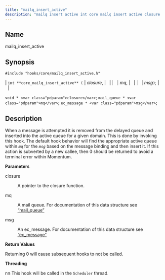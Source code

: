 ```yaml
---
title: "mailq_insert_active"
description: "mailq insert active int core mailq insert active closure mq msg void closure mail queue mq ec message msg When a message is attempted it is removed from the delayed queue and inserted into the active queue for a given domain This is done by invoking this hook The default..."
---
```


<a name="hooks.core.mailq_insert_active"></a> 
## Name

mailq_insert_active

## Synopsis

`#include "hooks/core/mailq_insert_active.h"`

| `int **core_mailq_insert_active** (` | <var class="pdparam">closure</var>, |   |
|   | <var class="pdparam">mq</var>, |   |
|   | <var class="pdparam">msg</var>`)`; |   |

`void * <var class="pdparam">closure</var>`;
`mail_queue * <var class="pdparam">mq</var>`;
`ec_message * <var class="pdparam">msg</var>`;<a name="idp35976160"></a> 
## Description

When a message is attempted it is removed from the delayed queue and inserted into the active queue for a given domain. This is done by invoking this hook. The default hook behavior will find the appropriate active queue within *`mq`* for the *`msg`* based on the message binding and then insert it. If this action is subverted by a new callee, then 0 should be returned to avoid a terminal error within Momentum.

**<a name="idp35978640"></a> Parameters**

<dl class="variablelist">

<dt>closure</dt>

<dd>

A pointer to the closure function.

</dd>

<dt>mq</dt>

<dd>

A mail queue. For documentation of this data structure see [“mail_queue”](/momentum/3/3-api/structs-mail-queue)

</dd>

<dt>msg</dt>

<dd>

An ec_message. For documentation of this data structure see [“ec_message”](/momentum/3/3-api/structs-ec-message)

</dd>

</dl>

**<a name="idp36629744"></a> Return Values**

Returning 0 will cause subsequent hooks to not be called.

**<a name="idp36630688"></a> Threading**

nn This hook will be called in the `Scheduler` thread.